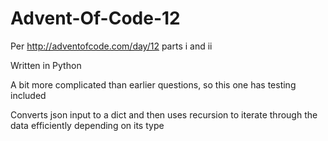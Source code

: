 # Advent-Of-Code-12

Per http://adventofcode.com/day/12 parts i and ii

Written in Python

A bit more complicated than earlier questions, so this one has testing included

Converts json input to a dict and then uses recursion to iterate through the data efficiently depending on its type
